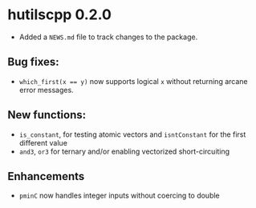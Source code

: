 # hutilscpp 0.2.0

* Added a `NEWS.md` file to track changes to the package.

## Bug fixes:

* `which_first(x == y)` now supports logical `x` without returning arcane error messages.

## New functions:

* `is_constant`, for testing atomic vectors and `isntConstant` for the first
  different value
* `and3`, `or3` for ternary and/or enabling vectorized short-circuiting

## Enhancements

* `pminC` now handles integer inputs without coercing to double

